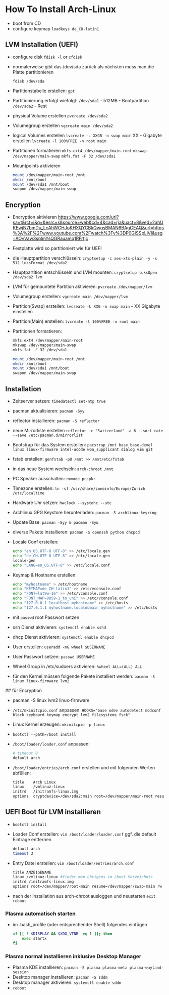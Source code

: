 # How To Install Arch-Linux

* boot from CD
* configure keymap `loadkeys de_CH-latin1`

## LVM Installation (UEFI)

* configure disk `fdisk -l` or `cfdisk`
* normalerweise gibt das /dev/sda zurück
   als nächsten muss man die Platte partitionieren

   `fdisk /dev/sda`

* Partitionstabelle erstellen: `gpt`

* Partitionierung erfolgt wiefolgt:
  `/dev/sda1` - 512MB - Bootpartition
  `/dev/sda2` - Rest

* physical Volume erstellen
  `pvcreate /dev/sda2`

* Volumegroup erstellen
  `vgcreate main /dev/sda2`

* logical Volumes erstellen
  `lvcreate -L XXGB -n swap main` XX - Gigabyte erstellen
  `lvcreate -l 100%FREE -n root main`

* Partitionen formatieren
  `mkfs.ext4 /dev/mapper/main-root`
  `mkswap /dev/mapper/main-swap`
  `mkfs.fat -F 32 /dev/sda1`

* Mountpoints aktivieren

   ```bash
   mount /dev/mapper/main-root /mnt
   mkdir /mnt/boot
   mount /dev/sda1 /mnt/boot
   swapon /dev/mapper/main-swap
   ```

## Encryption

* Encryption aktivieren
<https://www.google.com/url?sa=t&rct=j&q=&esrc=s&source=web&cd=4&cad=rja&uact=8&ved=2ahUKEwjN7bmDu_LcAhWCHJoKHXQYCBkQwqsBMAN6BAgGEAQ&url=https%3A%2F%2Fwww.youtube.com%2Fwatch%3Fv%3DP0GISSpLlVI&usg=AOvVaw3splmYsQGRauamq1RFrtjc>

* Festplatte wird so partitioniert wie für UEFI
* die Hauptpartition verschlüsseln: `cryptsetup -c aes-xts-plain -y -s 512 luksFormat /dev/sda2`
* Hauptpartition entschlüsseln und LVM mounten: `cryptsetup luksOpen /dev/sda2 lvm`
* LVM für gemountete Partition aktivieren: `pvcreate /dev/mapper/lvm`
* Volumegroup erstellen: `vgcreate main /dev/mapper/lvm`
* Partition(Swap) erstellen: `lvcreate -L XXG -n swap main` - XX Gigabyte einstellen
* Partition(Main) erstellen: `lvcreate -l 100%FREE -n root main`
* Partitionen formatieren:

   ``` bash
   mkfs.ext4 /dev/mapper/main-root
   mkswap /dev/mapper/main-swap
   mkfs.fat -F 32 /dev/sda1

   mount /dev/mapper/main-root /mnt
   mkdir /mnt/boot
   mount /dev/sda1 /mnt/boot
   swapon /dev/mapper/main-swap
   ```

## Installation

* Zeitserver setzen: `timedatectl set-ntp true`
* pacman aktualisieren: `pacman -Syy`
* reflector installieren: `pacman -S reflector`
* neue Mirrorliste erstellen `reflector -c "Switzerland" -a 6 --sort rate --save /etc/pacman.d/mirrorlist`
* Bootstrap für das System erstellen: `pacstrap /mnt base base-devel linux linux-firmware intel-ucode wpa_supplicant dialog vim git`
* fstab erstellen: `genfstab -pU /mnt >> /mnt/etc/fstab`
* in das neue System wechseln: `arch-chroot /mnt`
* PC Speaker ausschalten: `rmmode pcspkr`
* Timezone erstellen: `ln -sf /usr/share/zoneinfo/Europe/Zurich /etc/localtime`
* Hardware Uhr setzen: `hwclock --systohc --utc`
* Archlinux GPG Keystore herunterladen: `pacman -S archlinux-keyring`
* Update Base: `pacman -Syy & pacman -Syu`
* diverse Pakete installieren: `pacman -S openssh python dhcpcd`
* Locale Conf erstellen:

   ```bash
   echo "en_US.UTF-8 UTF-8" >> /etc/locale.gen
   echo "de_CH.UTF-8 UTF-8" >> /etc/locale.gen
   locale-gen
   echo "LANG=en_US.UTF-8" >> /etc/locale.conf
   ```

* Keymap & Hostname erstellen:

   ```bash
   echo "myhostname" > /etc/hostname
   echo "KEYMAP=de_CH-latin1" >> /etc/vconsole.conf
   echo "FONT=lat9w-16" >> /etc/vconsole.conf
   echo "FONT_MAP=8859-1_to_uni" >> /etc/vconsole.conf
   echo "127.0.0.1 localhost myhostname" >> /etc/hosts
   echo "127.0.1.1 myhostname.localdomain myhostname" >> /etc/hosts
   ```

* mit `passwd` root Passwort setzen
* ssh Dienst aktivieren: `systemctl enable sshd`
* dhcp Dienst aktivieren: `systemctl enable dhcpcd`
* User erstellen: `useradd -mG wheel $USERNAME`
* User Passwort setzen: `passwd USERNAME`
* Wheel Group in /etc/sudoers aktivieren: `%wheel ALL=(ALL) ALL`
* für den Kernel müssen folgende Pakete installiert werden: `pacman -S linux linux-firmware lvm2`

## für Encryption

* pacman -S linux lvm2 linux-firmware
* `/etc/mkinitcpio.conf` anpassen: `HOOKS="base udev autodetect modconf block keyboard keymap encrypt lvm2 filesystems fsck"`
* Linux Kernel erzeugen: `mkinitcpio -p linux`
* `bootctl --path=/boot install`
* `/boot/loader/loader.conf` anpassen:

   ``` bash
   # timeout 0
   default arch
   ```

* `/boot/loader/entries/arch.conf` erstellen und mit folgenden Werten abfüllen:

   ``` bash
   title    Arch Linux
   linux    /vmlinuz-linux
   initrd   /initramfs-linux.img
   options  cryptdevice=/dev/sda2:main root=/dev/mapper/main-root resume=/dev/mapper/main-swap lang=de locale=de_DE.UTF-8
   ```

## UEFI Boot für LVM installieren

* `bootctl install`
* Loader Conf erstellen: `vim /boot/loader/loader.conf` ggf. die default Einträge entfernen

  ``` bash
  default arch
  timeout 3
  ```

* Entry Datei erstellen: `vim /boot/loader/entries/arch.conf`

  ``` bash
  title ANZEIGENAME
  linux /vmlinuz-linux #findet man übrigens im /boot Verzeichnis
  initrd /initramfs-linux.img
  options root=/dev/mapper/root-main resume=/dev/mapper/swap-main rw
  ```

* nach der Installation aus arch-chroot ausloggen und neustarten
   `exit`
   `reboot`

### Plasma automatisch starten

* im .bash_profile (oder entsprechender Shell) folgendes einfügen

   ``` bash
   if [[ ! $DISPLAY && $XDG_VTNR -eq 1 ]]; then
       exec startx
   fi
   ```

### Plasma normal installieren inklusive Desktop Manager

* Plasma KDE installieren: `pacman -S plasma plasma-meta plasma-wayland-session`
* Desktop manager installieren: `pacman -S sddm`
* Desktop manager aktivieren: `systemctl enable sddm`
* `reboot`
